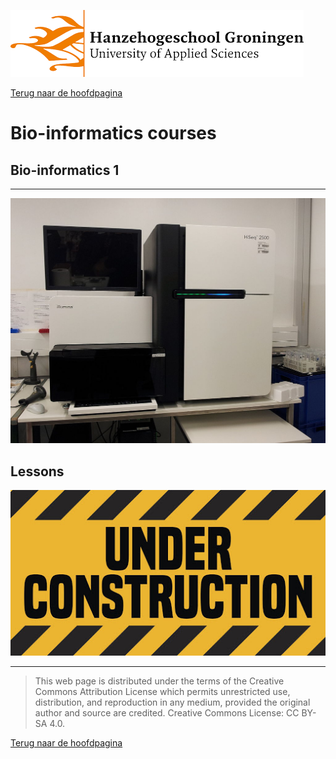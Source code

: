 ![Hanze](../hanze/hanze.png)

[Terug naar de hoofdpagina](../index.md)

# Bio-informatics courses

## Bio-informatics 1
---

![Pic](./pics/fig1.jpg)

## Lessons
![Under construction](./pics/under_construction.jpg)

--- 

>This web page is distributed under the terms of the Creative Commons Attribution License which permits unrestricted use, distribution, and reproduction in any medium, provided the original author and source are credited.
>Creative Commons License: CC BY-SA 4.0.

[Terug naar de hoofdpagina](../index.md)